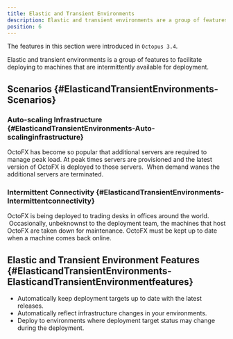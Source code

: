 ```yaml
---
title: Elastic and Transient Environments
description: Elastic and transient environments are a group of features that facilitate deploying to machines that are intermittently available for deployment.
position: 6
---
```


The features in this section were introduced in `Octopus 3.4`.

Elastic and transient environments is a group of features to facilitate deploying to machines that are intermittently available for deployment.

## Scenarios {#ElasticandTransientEnvironments-Scenarios}

### Auto-scaling Infrastructure {#ElasticandTransientEnvironments-Auto-scalinginfrastructure}

OctoFX has become so popular that additional servers are required to manage peak load. At peak times servers are provisioned and the latest version of OctoFX is deployed to those servers.  When demand wanes the additional servers are terminated.

### Intermittent Connectivity {#ElasticandTransientEnvironments-Intermittentconnectivity}

OctoFX is being deployed to trading desks in offices around the world.  Occasionally, unbeknownst to the deployment team, the machines that host OctoFX are taken down for maintenance. OctoFX must be kept up to date when a machine comes back online.

## Elastic and Transient Environment Features {#ElasticandTransientEnvironments-ElasticandTransientEnvironmentfeatures}

- Automatically keep deployment targets up to date with the latest releases.
- Automatically reflect infrastructure changes in your environments.
- Deploy to environments where deployment target status may change during the deployment.
